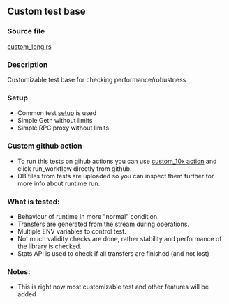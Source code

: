 ## Custom test base

### Source file

[custom_long.rs](../../tests/custom_long.rs)

### Description

Customizable test base for checking performance/robustness

### Setup

- Common test [setup](./common-test-setup.md) is used
- Simple Geth without limits
- Simple RPC proxy without limits

### Custom github action
- To run this tests on gihub actions you can use [custom_10x action](https://github.com/golemfactory/erc20_payment_lib/actions/workflows/custom_10x.yml) and click run_workflow directly from github.
- DB files from tests are uploaded so you can inspect them further for more info about runtime run.

### What is tested:
- Behaviour of runtime in more "normal" condition.
- Transfers are generated from the stream during operations.
- Multiple ENV variables to control test.
- Not much validity checks are done, rather stability and performance of the library is checked.
- Stats API is used to check if all transfers are finished (and not lost) 

### Notes:

- This is right now most customizable test and other features will be added
